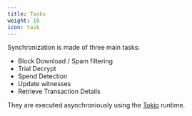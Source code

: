 ```yaml
---
title: Tasks
weight: 10
icon: task
---
```


Synchronization is made of three main tasks:

- Block Download / Spam filtering
- Trial Decrypt
- Spend Detection
- Update witnesses
- Retrieve Transaction Details

They are executed asynchroniously using the [Tokio](https://tokio.rs/) 
runtime.
